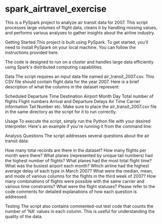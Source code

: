 # spark_airtravel_exercise
This is a PySpark project to analyze air transit data for 2007. This script processes large volumes of flight data, cleans it by handling missing values, and performs various analyses to gather insights about the airline industry.


Getting Started
This project is built using PySpark. To get started, you'll need to install PySpark on your local machine. You can follow the instructions provided here.

The code is designed to run on a cluster and handles large data efficiently using Spark's distributed computing capabilities.

Data
The script requires an input data file named air_transit_2007.csv. This CSV file should contain flight data for the year 2007. Here is a brief description of what the columns in the dataset represent:

Scheduled Departure Time
Destination Airport
Month
Day
Total number of flights
Flight numbers
Arrival and Departure Delays
Air Time
Carrier information
Tail Number
etc.
Make sure to place the air_transit_2007.csv file in the same directory as the script for it to run correctly.

Usage
To execute the script, simply run the Python file with your desired interpreter. Here's an example if you're running it from the command line:

Analysis Questions
The script addresses several questions about the air transit data:

How many total records are there in the dataset?
How many flights per month were there?
What planes (represented by unique tail numbers) had the highest number of flights?
What planes had the most total flight time?
What was the busiest airport each month?
Which airline had the highest average delay of each type in March 2007?
What were the median, mean, and mode of various columns for the flights in the third week of 2007?
How many combinations of flights were possible with the same carrier and various time constraints?
What were the flight statuses?
Please refer to the code comments for detailed explanations of how each question is addressed.

Testing
The script also contains commented-out test code that counts the number of 'NA' values in each column. This is useful for understanding the quality of the data.
